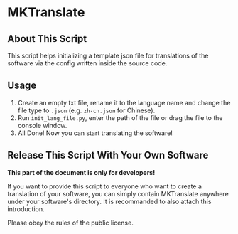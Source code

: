 # MKTranslate

## About This Script

This script helps initializing a template json file for translations of the software via the config written inside the source code.

## Usage

1. Create an empty txt file, rename it to the language name and change the file type to `.json` (e.g. `zh-cn.json` for Chinese).
2. Run `init_lang_file.py`, enter the path of the file or drag the file to the console window.
3. All Done! Now you can start translating the software!

## Release This Script With Your Own Software

**This part of the document is only for developers!**

If you want to provide this script to everyone who want to create a translation of your software, you can simply contain MKTranslate anywhere under your software's directory. It is recommanded to also attach this introduction.

Please obey the rules of the public license.

